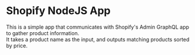 # Shopify NodeJS App

This is a simple app that communicates with Shopify's Admin GraphQL app to gather product information.  
It takes a product name as the input, and outputs matching products sorted by price.
